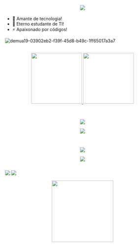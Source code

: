 <div align="center">
  <h1>
    <a href="https://github.com/emersoncarneirodasilva">
      <img src="https://readme-typing-svg.herokuapp.com?font=Fira+Code&weight=500&size=40&pause=1000&color=F7C213&center=true&vCenter=true&width=635&height=70&lines=Olá%2C+me+chamo+Emerson%F0%9F%91%8B">
    </a>
  </h1>
</div>

- 🔭 Amante de tecnologia!                  
- 🌱 Eterno estudante de TI!
- ⚡ Apaixonado por códigos!

![demua19-03902eb2-f39f-45d8-b49c-1ff65017a3a7](https://user-images.githubusercontent.com/94311606/185794601-a857d6d0-e9ce-4439-84d9-c4aa27f66398.gif)

<br />

<div align="center">
  <a href="https://github.com/emersoncarneirodasilva">
  <img height="165em" src="https://github-readme-stats.vercel.app/api?username=emersoncarneirodasilva&show_icons=true&theme=blue-green&include_all_commits=true&count_private=true" />
  <img height="165em" src="https://github-readme-stats.vercel.app/api/top-langs/?username=emersoncarneirodasilva&layout=compact&langs_count=7&theme=blue-green" />
</div>
    
<br />
<br />

<div align="center">
  <p align="center">
    <a href="https://github.com/emersoncarneirodasilva">
      <img src="https://img.shields.io/badge/Linguagens:-orange" />
    </a>
  </p>
</div>

<div align="center">
  <p align="center">
    <a href="https://github.com/emersoncarneirodasilva?tab=repositories">
      <img src="https://skillicons.dev/icons?i=html,css,js,ts,tailwind,sass,react,next" />
    </a>
  </p>
</div>

<br />

<div align="center">
  <p align="center">
    <a href="https://github.com/emersoncarneirodasilva">
      <img src="https://img.shields.io/badge/Ferramentas:-orange" />
    </a>
  </p>
</div>

<div align="center">
  <p align="center">
    <a href="https://github.com/emersoncarneirodasilva?tab=repositories">
      <img src="https://skillicons.dev/icons?i=vscode,git,github,gitlab" /> 
    </a>
  </p>
</div>
  
  ##
  
<div>
  <a href = "mailto:mersiocarneiro87@gmail.com"><img src="https://img.shields.io/badge/Gmail-D14836?style=for-the-badge&logo=gmail&logoColor=white" target="_blank"></a>
  <a href="https://www.linkedin.com/in/emerson-carneiro-da-silva-2a9402218/" target="_blank"><img src="https://img.shields.io/badge/-LinkedIn-%230077B5?style=for-the-badge&logo=linkedin&logoColor=white" target="_blank">
  </a>
</div>

<div align="center">
  <p align="center">
    <img src="https://media.giphy.com/media/QssGEmpkyEOhBCb7e1/giphy.gif" width="200"/>
  </p>
</div>
